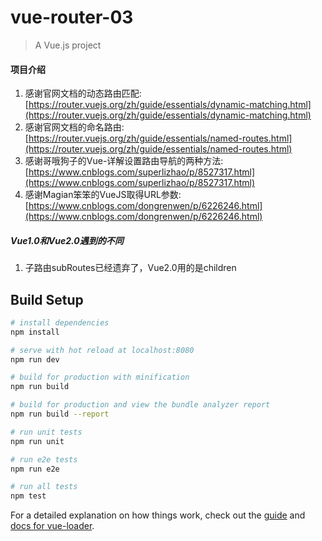# vue-router-03

> A Vue.js project

#### 项目介绍

1. 感谢官网文档的动态路由匹配:[https://router.vuejs.org/zh/guide/essentials/dynamic-matching.html](https://router.vuejs.org/zh/guide/essentials/dynamic-matching.html)
2. 感谢官网文档的命名路由:[https://router.vuejs.org/zh/guide/essentials/named-routes.html](https://router.vuejs.org/zh/guide/essentials/named-routes.html)
3. 感谢哥哦狗子的Vue-详解设置路由导航的两种方法:[https://www.cnblogs.com/superlizhao/p/8527317.html](https://www.cnblogs.com/superlizhao/p/8527317.html)
4. 感谢Magian笨笨的VueJS取得URL参数:[https://www.cnblogs.com/dongrenwen/p/6226246.html](https://www.cnblogs.com/dongrenwen/p/6226246.html)

##### Vue1.0和Vue2.0遇到的不同

1. 子路由subRoutes已经遗弃了，Vue2.0用的是children

## Build Setup

``` bash
# install dependencies
npm install

# serve with hot reload at localhost:8080
npm run dev

# build for production with minification
npm run build

# build for production and view the bundle analyzer report
npm run build --report

# run unit tests
npm run unit

# run e2e tests
npm run e2e

# run all tests
npm test
```

For a detailed explanation on how things work, check out the [guide](http://vuejs-templates.github.io/webpack/) and [docs for vue-loader](http://vuejs.github.io/vue-loader).
